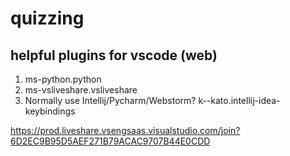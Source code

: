 # quizzing

## helpful plugins for vscode (web)

1. ms-python.python
2. ms-vsliveshare.vsliveshare
3. Normally use Intellij/Pycharm/Webstorm? k--kato.intellij-idea-keybindings

https://prod.liveshare.vsengsaas.visualstudio.com/join?6D2EC9B95D5AEF271B79ACAC9707B44E0CDD